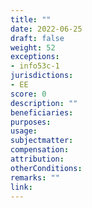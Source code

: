 ```yaml
---
title: ""
date: 2022-06-25
draft: false
weight: 52
exceptions:
- info53c-1
jurisdictions:
- EE
score: 0
description: "" 
beneficiaries:
purposes: 
usage:
subjectmatter:
compensation:
attribution: 
otherConditions: 
remarks: ""
link: 
---
```

